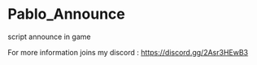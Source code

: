 # Pablo_Announce
script announce in game

For more information joins my discord : https://discord.gg/2Asr3HEwB3
